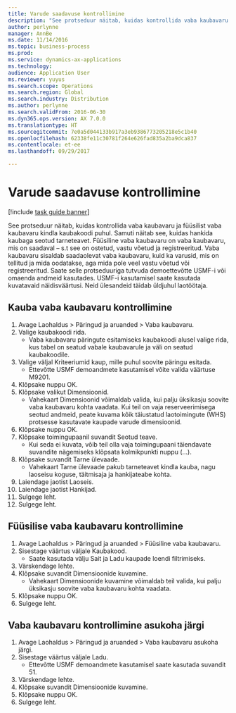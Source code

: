 ```yaml
---
title: Varude saadavuse kontrollimine
description: "See protseduur näitab, kuidas kontrollida vaba kaubavaru ja füüsilist vaba kaubavaru kindla kaubakoodi puhul."
author: perlynne
manager: AnnBe
ms.date: 11/14/2016
ms.topic: business-process
ms.prod: 
ms.service: dynamics-ax-applications
ms.technology: 
audience: Application User
ms.reviewer: yuyus
ms.search.scope: Operations
ms.search.region: Global
ms.search.industry: Distribution
ms.author: perlynne
ms.search.validFrom: 2016-06-30
ms.dyn365.ops.version: AX 7.0.0
ms.translationtype: HT
ms.sourcegitcommit: 7e0a5d044133b917a3eb9386773205218e5c1b40
ms.openlocfilehash: 62338fe11c30781f264e626fad835a2ba9dca837
ms.contentlocale: et-ee
ms.lasthandoff: 09/29/2017

---
```

# <a name="check-the-availability-of-stock"></a>Varude saadavuse kontrollimine

[!include [task guide banner](../../includes/task-guide-banner.md)]

See protseduur näitab, kuidas kontrollida vaba kaubavaru ja füüsilist vaba kaubavaru kindla kaubakoodi puhul. Samuti näitab see, kuidas hankida kaubaga seotud tarneteavet. Füüsiline vaba kaubavaru on vaba kaubavaru, mis on saadaval – s.t see on ostetud, vastu võetud ja registreeritud. Vaba kaubavaru sisaldab saadaolevat vaba kaubavaru, kuid ka varusid, mis on tellitud ja mida oodatakse, aga mida pole veel vastu võetud või registreeritud. Saate selle protseduuriga tutvuda demoettevõtte USMF-i või omaenda andmeid kasutades. USMF-i kasutamisel saate kasutada kuvatavaid näidisväärtusi. Neid ülesandeid täidab üldjuhul laotöötaja.


## <a name="check-on-hand-inventory-for-an-item"></a>Kauba vaba kaubavaru kontrollimine
1. Avage Laohaldus > Päringud ja aruanded > Vaba kaubavaru.
2. Valige kaubakoodi rida.
    * Vaba kaubavaru päringute esitamiseks kaubakoodi alusel valige rida, kus tabel on seatud vabale kaubavarule ja väli on seatud kaubakoodile.  
3. Valige väljal Kriteeriumid kaup, mille puhul soovite päringu esitada.
    * Ettevõtte USMF demoandmete kasutamisel võite valida väärtuse M9201.  
4. Klõpsake nuppu OK.
5. Klõpsake valikut Dimensioonid.
    * Vahekaart Dimensioonid võimaldab valida, kui palju üksikasju soovite vaba kaubavaru kohta vaadata. Kui teil on vaja reserveerimisega seotud andmeid, peate kuvama kõik täiustatud laotoimingute (WHS) protsesse kasutavate kaupade varude dimensioonid.  
6. Klõpsake nuppu OK.
7. Klõpsake toimingupaanil suvandit Seotud teave.
    * Kui seda ei kuvata, võib teil olla vaja toimingupaani täiendavate suvandite nägemiseks klõpsata kolmikpunkti nuppu (...).  
8. Klõpsake suvandit Tarne ülevaade.
    * Vahekaart Tarne ülevaade pakub tarneteavet kindla kauba, nagu laoseisu koguse, täitmisaja ja hankijateabe kohta.  
9. Laiendage jaotist Laoseis.
10. Laiendage jaotist Hankijad.
11. Sulgege leht.
12. Sulgege leht.

## <a name="check-physical-on-hand-inventory"></a>Füüsilise vaba kaubavaru kontrollimine
1. Avage Laohaldus > Päringud ja aruanded > Füüsiline vaba kaubavaru.
2. Sisestage väärtus väljale Kaubakood.
    * Saate kasutada välju Sait ja Ladu kaupade loendi filtrimiseks.  
3. Värskendage lehte.
4. Klõpsake suvandit Dimensioonide kuvamine.
    * Vahekaart Dimensioonide kuvamine võimaldab teil valida, kui palju üksikasju soovite vaba kaubavaru kohta vaadata.  
5. Klõpsake nuppu OK.
6. Sulgege leht.

## <a name="check-on-hand-inventory-by-location"></a>Vaba kaubavaru kontrollimine asukoha järgi
1. Avage Laohaldus > Päringud ja aruanded > Vaba kaubavaru asukoha järgi.
2. Sisestage väärtus väljale Ladu.
    * Ettevõtte USMF demoandmete kasutamisel saate kasutada suvandit 51.  
3. Värskendage lehte.
4. Klõpsake suvandit Dimensioonide kuvamine.
5. Klõpsake nuppu OK.
6. Sulgege leht.

